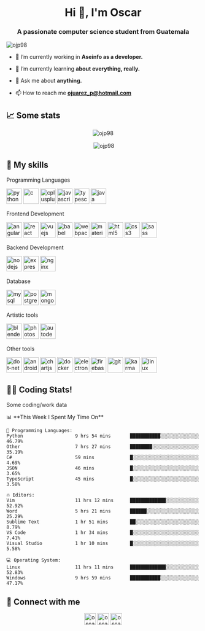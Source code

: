 <h1 align="center">Hi 👋, I'm Oscar</h1>
<h3 align="center">A passionate computer science student from Guatemala</h3>

<p align="left"> <img src="https://komarev.com/ghpvc/?username=ojp98" alt="ojp98" /> </p>

- 🔭 I’m currently working in **Aseinfo as a developer.**

- 🌱 I’m currently learning **about everything, really.**

- 💬 Ask me about **anything.**

- 📫 How to reach me **ojuarez_p@hotmail.com**


<h2>📈 Some stats</h2>
<p align="center"><img align="center" src="https://github-readme-stats.vercel.app/api/top-langs/?username=ojp98&langs_count=9&layout=compact&hide=jupyter%20notebook&theme=vue-dark" alt="ojp98" /></p>


<p align="center">&nbsp;<img align="center" src="https://github-readme-stats.vercel.app/api?username=ojp98&show_icons=true&theme=vue-dark" alt="ojp98" /></p>


<h2>🚀 My skills</h2>
<p align="left">Programming Languages</p>
<p align="left">
 <img src="https://devicons.github.io/devicon/devicon.git/icons/python/python-original.svg" alt="python" width="40" height="40"/>
 <img src="https://devicons.github.io/devicon/devicon.git/icons/c/c-original.svg" alt="c" width="40" height="40"/>
 <img src="https://devicons.github.io/devicon/devicon.git/icons/cplusplus/cplusplus-original.svg" alt="cplusplus" width="40" height="40"/>
 <img src="https://devicons.github.io/devicon/devicon.git/icons/javascript/javascript-original.svg" alt="javascript" width="40" height="40"/>
 <img src="https://devicons.github.io/devicon/devicon.git/icons/typescript/typescript-original.svg" alt="typescript" width="40" height="40"/>
 <img src="https://devicons.github.io/devicon/devicon.git/icons/java/java-original-wordmark.svg" alt="java" width="40" height="40"/>
</p>


<p align="left">Frontend Development</p>
<p align="left">
 <img src="https://devicons.github.io/devicon/devicon.git/icons/angularjs/angularjs-original.svg" alt="angularjs" width="40" height="40"/>
 <img src="https://devicons.github.io/devicon/devicon.git/icons/react/react-original-wordmark.svg" alt="react" width="40" height="40"/>
 <img src="https://devicons.github.io/devicon/devicon.git/icons/vuejs/vuejs-original-wordmark.svg" alt="vuejs" width="40" height="40"/>
 <img src="https://www.vectorlogo.zone/logos/babeljs/babeljs-icon.svg" alt="babel" width="40" height="40"/>
 <img src="https://devicons.github.io/devicon/devicon.git/icons/webpack/webpack-original.svg" alt="webpack" width="40" height="40"/>
 <img src="https://raw.githubusercontent.com/prplx/svg-logos/5585531d45d294869c4eaab4d7cf2e9c167710a9/svg/materialize.svg" alt="materialize" width="40" height="40"/>
 <img src="https://devicons.github.io/devicon/devicon.git/icons/html5/html5-original-wordmark.svg" alt="html5" width="40" height="40"/>
 <img src="https://devicons.github.io/devicon/devicon.git/icons/css3/css3-original-wordmark.svg" alt="css3" width="40" height="40"/>
 <img src="https://devicons.github.io/devicon/devicon.git/icons/sass/sass-original.svg" alt="sass" width="40" height="40"/>
</p>


<p align="left">Backend Development</p>
<p align="left">
 <img src="https://devicons.github.io/devicon/devicon.git/icons/nodejs/nodejs-original-wordmark.svg" alt="nodejs" width="40" height="40"/>
 <img src="https://devicons.github.io/devicon/devicon.git/icons/express/express-original-wordmark.svg" alt="express" width="40" height="40"/>
 <img src="https://devicons.github.io/devicon/devicon.git/icons/nginx/nginx-original.svg" alt="nginx" width="40" height="40"/>
</p>


<p align="left">Database</p>
<p align="left">
 <img src="https://devicons.github.io/devicon/devicon.git/icons/mysql/mysql-original-wordmark.svg" alt="mysql" width="40" height="40"/>
 <img src="https://devicons.github.io/devicon/devicon.git/icons/postgresql/postgresql-original-wordmark.svg" alt="postgresql" width="40" height="40"/>
 <img src="https://devicons.github.io/devicon/devicon.git/icons/mongodb/mongodb-original-wordmark.svg" alt="mongodb" width="40" height="40"/>
</p>


<p align="left">Artistic tools</p>
<p align="left">
 <img src="https://download.blender.org/branding/community/blender_community_badge_white.svg" alt="blender" width="40" height="40"/>
 <img src="https://devicons.github.io/devicon/devicon.git/icons/photoshop/photoshop-plain.svg" alt="photoshop" width="40" height="40"/>
 <img src="https://img.icons8.com/color/344/autodesk-maya.png" alt="autodesk-maya" width="40" height="40"/>
</p>


<p align="left">Other tools</p>
<p align="left">
 <img src="https://devicon.dev/devicon.git/icons/dot-net/dot-net-original.svg" alt="dot-net" width="40" height="40"/>
 <img src="https://devicons.github.io/devicon/devicon.git/icons/android/android-original-wordmark.svg" alt="android" width="40" height="40"/>
 <img src="https://www.chartjs.org/media/logo-title.svg" alt="chartjs" width="40" height="40"/>
 <img src="https://devicons.github.io/devicon/devicon.git/icons/docker/docker-original-wordmark.svg" alt="docker" width="40" height="40"/>
 <img src="https://devicons.github.io/devicon/devicon.git/icons/electron/electron-original.svg" alt="electron" width="40" height="40"/>
 <img src="https://www.vectorlogo.zone/logos/firebase/firebase-icon.svg" alt="firebase" width="40" height="40"/>
 <img src="https://www.vectorlogo.zone/logos/git-scm/git-scm-icon.svg" alt="git" width="40" height="40"/>
 <img src="https://raw.githubusercontent.com/detain/svg-logos/780f25886640cef088af994181646db2f6b1a3f8/svg/karma.svg" alt="karma" width="40" height="40"/>
 <img src="https://devicons.github.io/devicon/devicon.git/icons/linux/linux-original.svg" alt="linux" width="40" height="40"/>
</p>

<h2>👨‍💻 Coding Stats!</h2>
<p>Some coding/work data</p>
<!--START_SECTION:waka-->
📊 **This Week I Spent My Time On** 

```text
💬 Programming Languages: 
Python                   9 hrs 54 mins       ███████████░░░░░░░░░░░░░░   46.79% 
Other                    7 hrs 27 mins       ████████░░░░░░░░░░░░░░░░░   35.19% 
C#                       59 mins             █░░░░░░░░░░░░░░░░░░░░░░░░   4.69% 
JSON                     46 mins             █░░░░░░░░░░░░░░░░░░░░░░░░   3.65% 
TypeScript               45 mins             █░░░░░░░░░░░░░░░░░░░░░░░░   3.58%

🔥 Editors: 
Vim                      11 hrs 12 mins      █████████████░░░░░░░░░░░░   52.92% 
Word                     5 hrs 21 mins       ██████░░░░░░░░░░░░░░░░░░░   25.29% 
Sublime Text             1 hr 51 mins        ██░░░░░░░░░░░░░░░░░░░░░░░   8.79% 
VS Code                  1 hr 34 mins        █░░░░░░░░░░░░░░░░░░░░░░░░   7.41% 
Visual Studio            1 hr 10 mins        █░░░░░░░░░░░░░░░░░░░░░░░░   5.58%

💻 Operating System: 
Linux                    11 hrs 11 mins      █████████████░░░░░░░░░░░░   52.83% 
Windows                  9 hrs 59 mins       ███████████░░░░░░░░░░░░░░   47.17%

```


<!--END_SECTION:waka-->


<h2>📱 Connect with me</h2>
<p align="center">
<a href="https://linkedin.com/in/oscar-jp-coder" target="blank"><img align="center" src="https://cdn.jsdelivr.net/npm/simple-icons@3.0.1/icons/linkedin.svg" alt="oscar-jp-coder" height="30" width="30" /></a>
<a href="https://instagram.com/oscarjp_98" target="blank"><img align="center" src="https://cdn.jsdelivr.net/npm/simple-icons@3.0.1/icons/instagram.svg" alt="oscarjp_98" height="30" width="30" /></a>
<a href="https://www.youtube.com/channel/UCwOIApxmeJrS-8eSZrndWdQ" target="blank"><img align="center" src="https://cdn.jsdelivr.net/npm/simple-icons@3.0.1/icons/youtube.svg" alt="oscar juarez" height="30" width="30" /></a>
</p>

